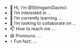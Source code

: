 - 👋 Hi, I’m @ShinigamiDavinci
- 👀 I’m interested in ...
- 🌱 I’m currently learning ...
- 💞️ I’m looking to collaborate on ...
- 📫 How to reach me ...
- 😄 Pronouns: ...
- ⚡ Fun fact: ...

<!---
ShinigamiDavinci/ShinigamiDavinci is a ✨ special ✨ repository because its `README.md` (this file) appears on your GitHub profile.
You can click the Preview link to take a look at your changes.
--->
